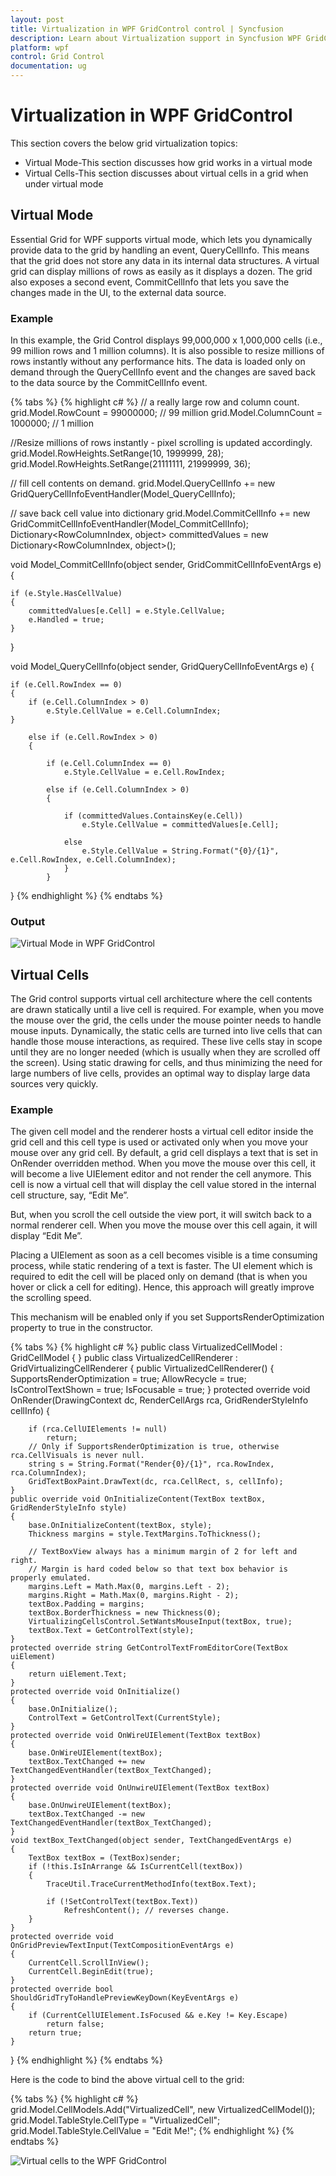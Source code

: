 ```yaml
---
layout: post
title: Virtualization in WPF GridControl control | Syncfusion
description: Learn about Virtualization support in Syncfusion WPF GridControl control and more.
platform: wpf
control: Grid Control
documentation: ug
---
```


# Virtualization in WPF GridControl

This section covers the below grid virtualization topics:

* Virtual Mode-This section discusses how grid works in a virtual mode
* Virtual Cells-This section discusses about virtual cells in a grid when under virtual mode

## Virtual Mode

Essential Grid for WPF supports virtual mode, which lets you dynamically provide data to the grid by handling an event, QueryCellInfo. This means that the grid does not store any data in its internal data structures. A virtual grid can display millions of rows as easily as it displays a dozen. The grid also exposes a second event, CommitCellInfo that lets you save the changes made in the UI, to the external data source.

### Example

In this example, the Grid Control displays 99,000,000 x 1,000,000 cells (i.e., 99 million rows and 1 million columns). It is also possible to resize millions of rows instantly without any performance hits. The data is loaded only on demand through the QueryCellInfo event and the changes are saved back to the data source by the CommitCellInfo event.

{% tabs %}
{% highlight c# %}
// a really large row and column count.
grid.Model.RowCount = 99000000; // 99 million
grid.Model.ColumnCount = 1000000; // 1 million

//Resize millions of rows instantly - pixel scrolling is updated accordingly.
grid.Model.RowHeights.SetRange(10, 1999999, 28);
grid.Model.RowHeights.SetRange(21111111, 21999999, 36);

// fill cell contents on demand.
grid.Model.QueryCellInfo += new GridQueryCellInfoEventHandler(Model_QueryCellInfo);

// save back cell value into dictionary
grid.Model.CommitCellInfo += new GridCommitCellInfoEventHandler(Model_CommitCellInfo);
Dictionary<RowColumnIndex, object> committedValues = new Dictionary<RowColumnIndex, object>();

void Model_CommitCellInfo(object sender, GridCommitCellInfoEventArgs e)
{

    if (e.Style.HasCellValue)
    {
        committedValues[e.Cell] = e.Style.CellValue;
        e.Handled = true;
    }
}

void Model_QueryCellInfo(object sender, GridQueryCellInfoEventArgs e)
{

    if (e.Cell.RowIndex == 0)
    {
        if (e.Cell.ColumnIndex > 0)
            e.Style.CellValue = e.Cell.ColumnIndex;
    }

        else if (e.Cell.RowIndex > 0)
        {

            if (e.Cell.ColumnIndex == 0)
                e.Style.CellValue = e.Cell.RowIndex;

            else if (e.Cell.ColumnIndex > 0)
            {

                if (committedValues.ContainsKey(e.Cell))
                    e.Style.CellValue = committedValues[e.Cell];

                else
                    e.Style.CellValue = String.Format("{0}/{1}", e.Cell.RowIndex, e.Cell.ColumnIndex);
                }
            }
}
{% endhighlight %}
{% endtabs %}

### Output

![Virtual Mode in WPF GridControl](Grid-Virtualization_images/Grid-Virtualization_img1.png)

## Virtual Cells

The Grid control supports virtual cell architecture where the cell contents are drawn statically until a live cell is required. For example, when you move the mouse over the grid, the cells under the mouse pointer needs to handle mouse inputs. Dynamically, the static cells are turned into live cells that can handle those mouse interactions, as required. These live cells stay in scope until they are no longer needed (which is usually when they are scrolled off the screen). Using static drawing for cells, and thus minimizing the need for large numbers of live cells, provides an optimal way to display large data sources very quickly.

### Example

The given cell model and the renderer hosts a virtual cell editor inside the grid cell and this cell type is used or activated only when you move your mouse over any grid cell. By default, a grid cell displays a text that is set in OnRender overridden method. When you move the mouse over this cell, it will become a live UIElement editor and not render the cell anymore. This cell is now a virtual cell that will display the cell value stored in the internal cell structure, say, “Edit Me”.

But, when you scroll the cell outside the view port, it will switch back to a normal renderer cell. When you move the mouse over this cell again, it will display “Edit Me”. 

Placing a UIElement as soon as a cell becomes visible is a time consuming process, while static rendering of a text is faster. The UI element which is required to edit the cell will be placed only on demand (that is when you hover or click a cell for editing). Hence, this approach will greatly improve the scrolling speed.

This mechanism will be enabled only if you set SupportsRenderOptimization property to true in the constructor.

{% tabs %}
{% highlight c# %}
public class VirtualizedCellModel : GridCellModel<VirtualizedCellRenderer>
{
}
public class VirtualizedCellRenderer : GridVirtualizingCellRenderer<TextBox>
{
    public VirtualizedCellRenderer()
    {
        SupportsRenderOptimization = true;
        AllowRecycle = true;
        IsControlTextShown = true;
        IsFocusable = true;
    }
    protected override void OnRender(DrawingContext dc, RenderCellArgs rca, GridRenderStyleInfo cellInfo)
    {

        if (rca.CellUIElements != null)
            return;
        // Only if SupportsRenderOptimization is true, otherwise rca.CellVisuals is never null.
        string s = String.Format("Render{0}/{1}", rca.RowIndex, rca.ColumnIndex);
        GridTextBoxPaint.DrawText(dc, rca.CellRect, s, cellInfo);
    }
    public override void OnInitializeContent(TextBox textBox, GridRenderStyleInfo style)
    {
        base.OnInitializeContent(textBox, style);
        Thickness margins = style.TextMargins.ToThickness();

        // TextBoxView always has a minimum margin of 2 for left and right.
        // Margin is hard coded below so that text box behavior is properly emulated.
        margins.Left = Math.Max(0, margins.Left - 2);
        margins.Right = Math.Max(0, margins.Right - 2);
        textBox.Padding = margins;
        textBox.BorderThickness = new Thickness(0);
        VirtualizingCellsControl.SetWantsMouseInput(textBox, true);
        textBox.Text = GetControlText(style);
    }
    protected override string GetControlTextFromEditorCore(TextBox uiElement)
    {
        return uiElement.Text;
    }
    protected override void OnInitialize()
    {
        base.OnInitialize();
        ControlText = GetControlText(CurrentStyle);
    }
    protected override void OnWireUIElement(TextBox textBox)
    {
        base.OnWireUIElement(textBox);
        textBox.TextChanged += new TextChangedEventHandler(textBox_TextChanged);
    }
    protected override void OnUnwireUIElement(TextBox textBox)
    {
        base.OnUnwireUIElement(textBox);
        textBox.TextChanged -= new TextChangedEventHandler(textBox_TextChanged);
    }
    void textBox_TextChanged(object sender, TextChangedEventArgs e)
    {
        TextBox textBox = (TextBox)sender;
        if (!this.IsInArrange && IsCurrentCell(textBox))
        {
            TraceUtil.TraceCurrentMethodInfo(textBox.Text);

            if (!SetControlText(textBox.Text))
                RefreshContent(); // reverses change.
        }
    }
    protected override void OnGridPreviewTextInput(TextCompositionEventArgs e)
    {
        CurrentCell.ScrollInView();
        CurrentCell.BeginEdit(true);
    }
    protected override bool ShouldGridTryToHandlePreviewKeyDown(KeyEventArgs e)
    {
        if (CurrentCellUIElement.IsFocused && e.Key != Key.Escape)
            return false;
        return true;
    }
}
{% endhighlight  %}
{% endtabs %}

Here is the code to bind the above virtual cell to the grid:

{% tabs %}
{% highlight c# %}
grid.Model.CellModels.Add("VirtualizedCell", new VirtualizedCellModel());
grid.Model.TableStyle.CellType = "VirtualizedCell";
grid.Model.TableStyle.CellValue = "Edit Me!";
{% endhighlight  %}
{% endtabs %}

![Virtual cells to the WPF GridControl](Grid-Virtualization_images/Grid-Virtualization_img2.jpeg)



